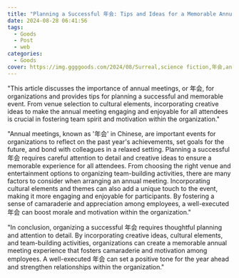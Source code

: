 ```yaml
---
title: "Planning a Successful 年会: Tips and Ideas for a Memorable Annual Meeting"
date: 2024-08-28 06:41:56
tags:
  - Goods
  - Post
  - web
categories:
  - Goods
cover: https://img.ggggoods.com/2024/08/Surreal,science fiction,年会,annual meeting,technology,tech,diagrams,renderings,colors_20240830_00001_.png
---
```


"This article discusses the importance of annual meetings, or 年会, for organizations and provides tips for planning a successful and memorable event. From venue selection to cultural elements, incorporating creative ideas to make the annual meeting engaging and enjoyable for all attendees is crucial in fostering team spirit and motivation within the organization."

"Annual meetings, known as '年会' in Chinese, are important events for organizations to reflect on the past year's achievements, set goals for the future, and bond with colleagues in a relaxed setting. Planning a successful 年会 requires careful attention to detail and creative ideas to ensure a memorable experience for all attendees. From choosing the right venue and entertainment options to organizing team-building activities, there are many factors to consider when arranging an annual meeting. Incorporating cultural elements and themes can also add a unique touch to the event, making it more engaging and enjoyable for participants. By fostering a sense of camaraderie and appreciation among employees, a well-executed 年会 can boost morale and motivation within the organization."

"In conclusion, organizing a successful 年会 requires thoughtful planning and attention to detail. By incorporating creative ideas, cultural elements, and team-building activities, organizations can create a memorable annual meeting experience that fosters camaraderie and motivation among employees. A well-executed 年会 can set a positive tone for the year ahead and strengthen relationships within the organization."
